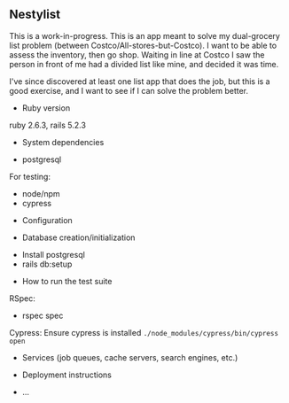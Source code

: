 ## Nestylist

This is a work-in-progress. This is an app meant to solve my dual-grocery list problem (between Costco/All-stores-but-Costco). I want to be able to assess the inventory, then go shop. Waiting in line at Costco I saw the person in front of me had a divided list like mine, and decided it was time.

I've since discovered at least one list app that does the job, but this is a good exercise, and I want to see if I can solve the problem better.

* Ruby version

ruby 2.6.3, rails 5.2.3

* System dependencies

- postgresql

For testing:
- node/npm
- cypress

* Configuration

* Database creation/initialization

- Install postgresql
- rails db:setup

* How to run the test suite

RSpec:
- rspec spec

Cypress:
Ensure cypress is installed
`./node_modules/cypress/bin/cypress open`

* Services (job queues, cache servers, search engines, etc.)

* Deployment instructions

* ...
